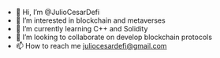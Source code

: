 - 👋 Hi, I’m @JulioCesarDefi
- 👀 I’m interested in blockchain and metaverses
- 🌱 I’m currently learning C++ and Solidity
- 💞️ I’m looking to collaborate on develop blockchain protocols 
- 📫 How to reach me juliocesardefi@gmail.com

<!---
JulioCesarDefi/JulioCesarDefi is a ✨ special ✨ repository because its `README.md` (this file) appears on your GitHub profile.
You can click the Preview link to take a look at your changes.
--->
